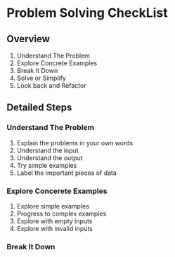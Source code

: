 # Problem Solving CheckList
## Overview
1. Understand The Problem
2. Explore Concrete Examples
3. Break It Down
4. Solve or Simplify
5. Look back and Refactor

## Detailed Steps
### Understand The Problem
1. Explain the problems in your own words
2. Understand the input 
3. Understand the output
4. Try simple examples
5. Label the important pieces of data


### Explore Concerete Examples
1. Explore simple examples
2. Progress to complex examples
3. Explore with empty inputs
4. Explore with invalid inputs

### Break It Down

